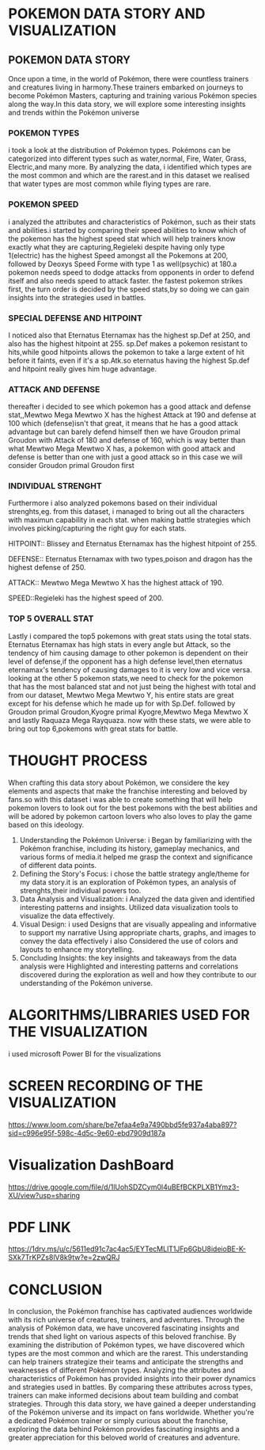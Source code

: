 # POKEMON DATA STORY AND VISUALIZATION

## POKEMON DATA STORY
     
Once upon a time, in the world of Pokémon, there were countless trainers and creatures living in harmony.These trainers embarked on journeys to become Pokémon Masters, capturing and training various Pokémon species along the way.In this data story, we will explore some interesting insights and trends within the Pokémon universe

### POKEMON TYPES
   
i took a look at the distribution of Pokémon types. Pokémons can be categorized into different types such as water,normal, Fire, Water, Grass, Electric,and many more. By analyzing the data, i identified which types are the most common and which are the rarest.and in this dataset we realised that water types are most common while flying types are rare.

  ### POKEMON SPEED
  i analyzed the attributes and characteristics of Pokémon, such as their stats and abilities.i started by comparing their speed abilities to know which of the pokemon has the highest speed stat which will help trainers know exactly what they are capturing,Regieleki despite having only type 1(electric) has the highest Speed amongst all the Pokemons at 200, followed by Deoxys Speed Forme with type 1 as well(psychic) at 180.a pokemon needs speed to dodge attacks from opponents in order to defend itself and also needs speed to attack faster.
the fastest pokemon strikes first, the turn order is decided by the speed stats,by so doing we can gain insights into the strategies used in battles.

### SPECIAL DEFENSE AND HITPOINT
 I noticed also that Eternatus Eternamax has the highest sp.Def at 250, and also has the highest hitpoint at 255. 
sp.Def makes a pokemon resistant to hits,while good hitpoints allows the pokemon to take a large extent of hit before it faints, even if it's a sp.Atk.so eternatus having the highest Sp.def and hitpoint really gives him huge advantage.
  
  ### ATTACK AND DEFENSE
   thereafter i decided to see which pokemon has a good attack and defense stat,,Mewtwo Mega Mewtwo X  has the highest Attack at 190 and defense at 100 which (defense)isn't that great, it means that he has a good attack advantage but can barely defend himself
then we have Groudon primal Groudon with Attack of 180 and defense of 160, which is way better than what Mewtwo Mega Mewtwo X has,
a pokemon with good attack and defense is better than one with just a good attack so in this case we will consider Groudon primal Groudon first

### INDIVIDUAL STRENGHT
   Furthermore i also analyzed pokemons based on their individual strenghts,eg. from this dataset, i managed to bring out all the characters with maximun capability in each stat. when making battle strategies which involves picking/capturing the right guy for each stats.
   
   HITPOINT:: Blissey and  Eternatus Eternamax  has the highest hitpoint of 255.

DEFENSE:: Eternatus Eternamax with two types,poison and dragon has the highest defense of 250.

ATTACK:: Mewtwo Mega Mewtwo X has the  highest attack of 190.

SPEED::Regieleki has the highest speed of 200. 


### TOP 5 OVERALL STAT
Lastly i compared the top5 pokemons with great stats using the total stats. 
Eternatus Eternamax has high stats in every angle but Attack, so the tendency of him causing  damage to other pokemon is dependent on their level of defense,if the opponent has a high defense level,then eternatus eternamax's tendency of causing damages to it is very low and vice versa.
looking at the other 5 pokemon stats,we need to check for the pokemon that has the most balanced stat and not just being the highest with total and from our dataset, Mewtwo Mega Mewtwo Y, his entire stats are great except for his defense which he made up for with Sp.Def.
followed by Groudon primal Groudon,Kyogre primal Kyogre,Mewtwo Mega Mewtwo X and lastly Raquaza Mega Rayquaza.
now with these stats, we were able to bring out top 6,pokemons with great stats for battle.


# THOUGHT PROCESS

When crafting this data story about Pokémon, we considere the key elements and aspects that make the franchise interesting and beloved by fans.so with this dataset i  was able to create something that will help pokemon lovers to look out for the best pokemons with the best abilities and will be adored by pokemon cartoon lovers who also loves to play the game based on this ideology.
1. Understanding the Pokémon Universe: i Began by familiarizing with the Pokémon franchise, including its history, gameplay mechanics, and various forms of media.it helped me grasp the context and significance of different data points.
2.  Defining the Story's Focus: i chose the  battle strategy angle/theme for my data story.it is an exploration of Pokémon types, an analysis of strenghts,their individual powers too.
3.  Data Analysis and Visualization: i Analyzed the data given and identified interesting patterns and insights. Utilized data visualization tools to visualize the data effectively.
4.  Visual Design: i used Designs that are visually appealing and informative to support my narrative Using appropriate charts, graphs, and images to convey the data effectively i also Considered the use of colors and layouts to enhance my storytelling.
5.  Concluding Insights: the key insights and takeaways from the data analysis were Highlighted and interesting patterns and correlations discovered during the exploration as well and how they contribute to our understanding of the Pokémon universe.
   

   # ALGORITHMS/LIBRARIES USED FOR THE VISUALIZATION
i used microsoft Power BI for the visualizations

   # SCREEN RECORDING OF THE VISUALIZATION
https://www.loom.com/share/be7efaa4e9a7490bbd5fe937a4aba897?sid=c996e95f-598c-4d5c-9e60-ebd7909d187a

   # Visualization DashBoard
https://drive.google.com/file/d/1lUohSDZCym0l4uBEfBCKPLXB1Ymz3-XU/view?usp=sharing

# PDF LINK
https://1drv.ms/u/c/5611ed91c7ac4ac5/EYTecMLlT1JFp6GbU8ideioBE-K-SXk7TrKPZs8lV8k9tw?e=2zwQRJ

   # CONCLUSION
In conclusion, the Pokémon franchise has captivated audiences worldwide with its rich universe of creatures, trainers, and adventures. Through the analysis of Pokémon data, we have uncovered fascinating insights and trends that shed light on various aspects of this beloved franchise.
By examining the distribution of Pokémon types, we have discovered which types are the most common and which are the rarest. This understanding can help trainers strategize their teams and anticipate the strengths and weaknesses of different Pokémon types.
Analyzing the attributes and characteristics of Pokémon has provided insights into their power dynamics and strategies used in battles. By comparing these attributes across types, trainers can make informed decisions about team building and combat strategies.
Through this data story, we have gained a deeper understanding of the Pokémon universe and its impact on fans worldwide. Whether you're a dedicated Pokémon trainer or simply curious about the franchise, exploring the data behind Pokémon provides fascinating insights and a greater appreciation for this beloved world of creatures and adventure.
